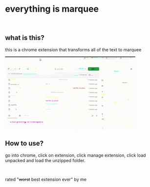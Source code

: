<h1>everything is marquee</h1>
<br>
<h2>what is this?</h2>
<p>this is a chrome extension that transforms all of the text to marquee</p>
<img src="e.gif">
<h2>How to use?</h2>
<p>go into chrome, click on extension, click manage extension, click load unpacked and load the unzipped folder.</p>
<br>
<p>rated "<s>worst</s> best extension ever" by me</p>
